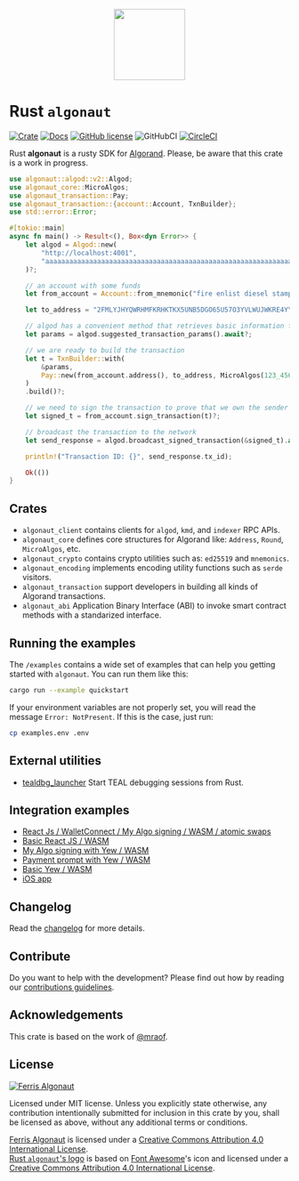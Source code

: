 <p align="center">
    <img src="assets/rocket-solid.png" width="128" height="128">
</p>

# Rust `algonaut`

[![Crate](https://img.shields.io/crates/v/algonaut.svg)](https://crates.io/crates/algonaut)
[![Docs](https://docs.rs/algonaut/badge.svg)](https://docs.rs/algonaut)
[![GitHub license](https://img.shields.io/github/license/Naereen/StrapDown.js.svg)](https://github.com/manuelmauro/algonaut/blob/main/LICENSE)
![GitHubCI](https://github.com/manuelmauro/algonaut/actions/workflows/quickstart.yml/badge.svg)
[![CircleCI](https://dl.circleci.com/status-badge/img/gh/manuelmauro/algonaut/tree/main.svg?style=shield)](https://dl.circleci.com/status-badge/redirect/gh/manuelmauro/algonaut/tree/main)

Rust **algonaut** is a rusty SDK for [Algorand](https://www.algorand.com/). Please, be aware that this crate is a work in progress.

```rust
use algonaut::algod::v2::Algod;
use algonaut_core::MicroAlgos;
use algonaut_transaction::Pay;
use algonaut_transaction::{account::Account, TxnBuilder};
use std::error::Error;

#[tokio::main]
async fn main() -> Result<(), Box<dyn Error>> {
    let algod = Algod::new(
        "http://localhost:4001",
        "aaaaaaaaaaaaaaaaaaaaaaaaaaaaaaaaaaaaaaaaaaaaaaaaaaaaaaaaaaaaaaaa",
    )?;

    // an account with some funds
    let from_account = Account::from_mnemonic("fire enlist diesel stamp nuclear chunk student stumble call snow flock brush example slab guide choice option recall south kangaroo hundred matrix school above zero")?;

    let to_address = "2FMLYJHYQWRHMFKRHKTKX5UNB5DGO65U57O3YVLWUJWKRE4YYJYC2CWWBY".parse()?;

    // algod has a convenient method that retrieves basic information for a transaction
    let params = algod.suggested_transaction_params().await?;

    // we are ready to build the transaction
    let t = TxnBuilder::with(
        &params,
        Pay::new(from_account.address(), to_address, MicroAlgos(123_456)).build(),
    )
    .build()?;

    // we need to sign the transaction to prove that we own the sender address
    let signed_t = from_account.sign_transaction(t)?;

    // broadcast the transaction to the network
    let send_response = algod.broadcast_signed_transaction(&signed_t).await?;

    println!("Transaction ID: {}", send_response.tx_id);

    Ok(())
}
```

## Crates

- `algonaut_client` contains clients for `algod`, `kmd`, and `indexer` RPC APIs.
- `algonaut_core` defines core structures for Algorand like: `Address`, `Round`, `MicroAlgos`, etc.
- `algonaut_crypto` contains crypto utilities such as: `ed25519` and `mnemonics`.
- `algonaut_encoding` implements encoding utility functions such as `serde` visitors.
- `algonaut_transaction` support developers in building all kinds of Algorand transactions.
- `algonaut_abi` Application Binary Interface (ABI) to invoke smart contract methods with a standarized interface.

## Running the examples

The `/examples` contains a wide set of examples that can help you getting started with `algonaut`. You can run them like this:

```bash
cargo run --example quickstart
```

If your environment variables are not properly set, you will read the message `Error: NotPresent`. If this is the case, just run:

```bash
cp examples.env .env
```

## External utilities

- [tealdbg_launcher](https://github.com/ivanschuetz/tealdbg_launcher) Start TEAL debugging sessions from Rust.

## Integration examples

- [React Js / WalletConnect / My Algo signing / WASM / atomic swaps](https://github.com/ivanschuetz/swaplink)
- [Basic React JS / WASM](https://github.com/ivanschuetz/algonaut-react)
- [My Algo signing with Yew / WASM](https://github.com/i-schuetz/algonaut-myalgo-yew-template)
- [Payment prompt with Yew / WASM](https://github.com/i-schuetz/algo-prompt)
- [Basic Yew / WASM](https://github.com/i-schuetz/algorand-yew-example)
- [iOS app](https://github.com/i-schuetz/algonaut_ios)

## Changelog

Read the [changelog](./CHANGELOG.md) for more details.

## Contribute

Do you want to help with the development? Please find out how by reading our [contributions guidelines](https://github.com/manuelmauro/algonaut/blob/main/CONTRIBUTING.md).

## Acknowledgements

This crate is based on the work of [@mraof](https://github.com/mraof/rust-algorand-sdk).

## License

[![Ferris Algonaut](assets/ferris-algonaut.svg)](https://crates.io/crates/algonaut)

Licensed under MIT license.
Unless you explicitly state otherwise, any contribution intentionally submitted for inclusion in this crate by you, shall be licensed as above, without any additional terms or conditions.

[Ferris Algonaut](assets/ferris-algonaut.svg) is licensed under a [Creative Commons Attribution 4.0 International License](https://creativecommons.org/licenses/by/4.0/).  
[Rust `algonaut`'s logo](assets/rocket-solid.svg) is based on [Font Awesome](https://fontawesome.com/v5.15/icons/rocket)'s icon and licensed under a [Creative Commons Attribution 4.0 International License](https://creativecommons.org/licenses/by/4.0/).
